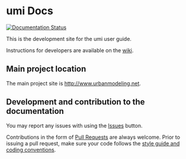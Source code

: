 # umi Docs

[![Documentation Status](http://readthedocs.org/projects/umidocs/badge/?version=latest)](http://umidocs.readthedocs.io/en/latest/?badge=latest)

This is the development site for the umi user guide.

Instructions for developers are available on the [wiki](https://github.com/MITSustainableDesignLab/umidocs/wiki).

## Main project location

The main project site is http://www.urbanmodeling.net.

## Development and contribution to the documentation
You may report any issues with using the [Issues](https://github.com/samuelduchesne/umidocs/issues) button.

Contributions in the form of [Pull Requests](https://github.com/samuelduchesne/umidocs/pulls) are always welcome.
Prior to issuing a pull request, make sure your code follows the [style guide and coding conventions](https://github.com/lbl-srg/modelica-buildings/wiki/Style-Guide).
